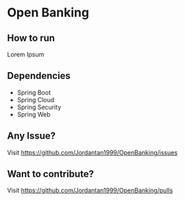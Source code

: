# Open Banking
## How to run 
Lorem Ipsum

## Dependencies
- Spring Boot
- Spring Cloud
- Spring Security
- Spring Web

## Any Issue? 
Visit https://github.com/Jordantan1999/OpenBanking/issues

## Want to contribute?
Visit https://github.com/Jordantan1999/OpenBanking/pulls